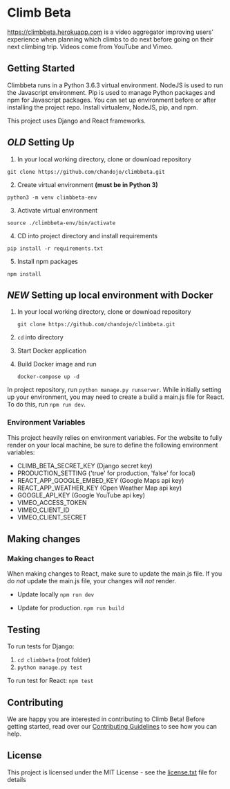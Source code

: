 # Climb Beta
https://climbbeta.herokuapp.com is a video aggregator improving users’ experience when planning which climbs to do next before going
on their next climbing trip. Videos come from YouTube and Vimeo.

## Getting Started

Climbbeta runs in a Python 3.6.3 virtual environment. NodeJS is used to run the Javascript environment. Pip is used to manage Python packages and npm for Javascript packages. You can set up environment before or after installing the project repo. Install virtualenv, NodeJS, pip, and npm.

This project uses Django and React frameworks.

## *OLD* Setting Up

1. In your local working directory, clone or download repository

  `git clone https://github.com/chandojo/climbbeta.git`

2. Create virtual environment **(must be in Python 3)**

  `python3 -m venv climbbeta-env`

3. Activate virtual environment

  `source ./climbbeta-env/bin/activate`

4. CD into project directory and install requirements

  `pip install -r requirements.txt`

5. Install npm packages

  `npm install`


## *NEW* Setting up local environment with Docker
1. In your local working directory, clone or download repository

    `git clone https://github.com/chandojo/climbbeta.git`

2. `cd` into directory
3. Start Docker application
4. Build Docker image and run
    
    `docker-compose up -d`

In project repository, run `python manage.py runserver`.  While initially setting up your environment, you may need to create a build a main.js file for React.  To do this, run `npm run dev`.

### Environment Variables
This project heavily relies on environment variables. For the website to fully render on your local machine, be sure to define the following environment variables:

- CLIMB_BETA_SECRET_KEY (Django secret key)
- PRODUCTION_SETTING ('true' for production, 'false' for local)
- REACT_APP_GOOGLE_EMBED_KEY (Google Maps api key)
- REACT_APP_WEATHER_KEY (Open Weather Map api key)
- GOOGLE_API_KEY (Google YouTube api key)
- VIMEO_ACCESS_TOKEN
- VIMEO_CLIENT_ID
- VIMEO_CLIENT_SECRET

## Making changes
### Making changes to React

When making changes to React, make sure to update the main.js file.  If you do *not* update the main.js file, your changes will *not* render.     

- Update locally
  `npm run dev`

- Update for production.
  `npm run build`

## Testing
To run tests for Django:
1. `cd climbbeta` (root folder)
2. `python manage.py test`

To run test for React:
`npm test`

## Contributing

We are happy you are interested in contributing to Climb Beta! Before getting started, read over our [Contributing Guidelines](CONTRIBUTING.md) to see how you can help.

## License

This project is licensed under the MIT License - see the [license.txt](license.txt) file for details
